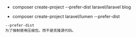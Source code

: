 - composer create-project --prefer-dist laravel/laravel blog

- composer create-project laravel/lumen --prefer-dist
 
```
--prefer-dist
为了强制使用压缩包，而不是克隆源代码。


```

